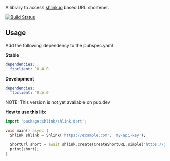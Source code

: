 A library to access [shlink.io](https://shlink.io) based URL shortener.

[![Build Status](https://travis-ci.org/Nexific/dart_shlink.svg?branch=master)](https://travis-ci.org/Nexific/dart_shlink)

## Usage

Add the following dependency to the pubspec.yaml

**Stable**

```yaml
dependencies:
  ftpclient: ^0.4.0
```

**Development**

```yaml
dependencies:
  ftpclient: ^0.5.0
```

NOTE: This version is not yet available on pub.dev

**How to use this lib:**

```dart
import 'package:shlink/shlink.dart';

void main() async {
  Shlink shlink = Shlink('https://example.com', 'my-api-key');

  ShortUrl short = await shlink.create(CreateShortURL.simple('https://github.com/Nexific/dart_shlink'));
  print(short);
}
```
